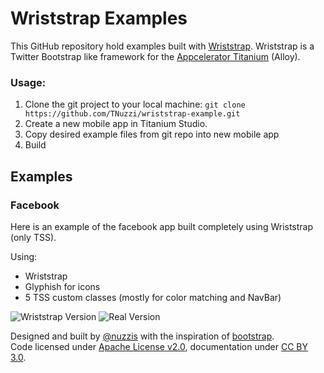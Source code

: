 Wriststrap Examples
===================
This GitHub repository hold examples built with [Wriststrap](https://github.com/TNuzzi/wriststrap).  Wriststrap is a Twitter Bootstrap like framework for the [Appcelerator Titanium](http://www.appcelerator.com) (Alloy).

### Usage:
1.  Clone the git project to your local machine: `git clone https://github.com/TNuzzi/wriststrap-example.git`
2.  Create a new mobile app in Titanium Studio.
3.  Copy desired example files from git repo into new mobile app
4.  Build

Examples
--------

### Facebook
Here is an example of the facebook app built completely using Wriststrap (only TSS).

Using:
*  Wriststrap
*  Glyphish for icons
*  5 TSS custom classes (mostly for color matching and NavBar)

![Wriststrap Version](http://tnuzzi.github.io/wriststrap-examples/imgs/facebook.png "Wriststrap Version")
![Real Version](http://tnuzzi.github.io/wriststrap-examples/imgs/facebook-real.png "Real Version")


Designed and built by [@nuzzis](https://twitter.com/nuzzis) with the inspiration of [bootstrap](http://www.getbootstrap.com).<br />
Code licensed under [Apache License v2.0](http://www.apache.org/licenses/LICENSE-2.0), documentation under [CC BY 3.0](http://creativecommons.org/licenses/by/3.0/).


